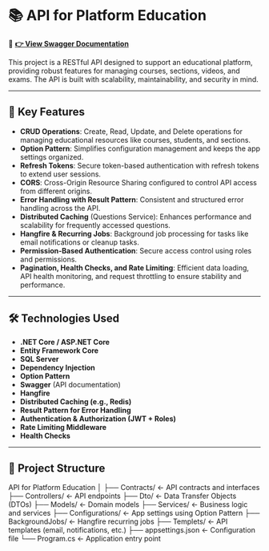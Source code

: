 # 📚 API for Platform Education

🔗 **[👉 View Swagger Documentation](https://educationplatform.runasp.net/swagger/index.html)**

This project is a RESTful API designed to support an educational platform, providing robust features for managing courses, sections, videos, and exams. The API is built with scalability, maintainability, and security in mind.

---

## 🚀 Key Features

- **CRUD Operations**: Create, Read, Update, and Delete operations for managing educational resources like courses, students, and sections.
- **Option Pattern**: Simplifies configuration management and keeps the app settings organized.
- **Refresh Tokens**: Secure token-based authentication with refresh tokens to extend user sessions.
- **CORS**: Cross-Origin Resource Sharing configured to control API access from different origins.
- **Error Handling with Result Pattern**: Consistent and structured error handling across the API.
- **Distributed Caching** (Questions Service): Enhances performance and scalability for frequently accessed questions.
- **Hangfire & Recurring Jobs**: Background job processing for tasks like email notifications or cleanup tasks.
- **Permission-Based Authentication**: Secure access control using roles and permissions.
- **Pagination, Health Checks, and Rate Limiting**: Efficient data loading, API health monitoring, and request throttling to ensure stability and performance.

---


## 🛠️ Technologies Used

- **.NET Core / ASP.NET Core**
- **Entity Framework Core**
- **SQL Server**
- **Dependency Injection**
- **Option Pattern**
- **Swagger** (API documentation)
- **Hangfire**
- **Distributed Caching (e.g., Redis)**
- **Result Pattern for Error Handling**
- **Authentication & Authorization (JWT + Roles)**
- **Rate Limiting Middleware**
- **Health Checks**

---

## 📂 Project Structure

API for Platform Education
│
├── Contracts/ ← API contracts and interfaces
├── Controllers/ ← API endpoints
├── Dto/ ← Data Transfer Objects (DTOs)
├── Models/ ← Domain models
├── Services/ ← Business logic and services
├── Configurations/ ← App settings using Option Pattern
├── BackgroundJobs/ ← Hangfire recurring jobs
├── Templets/ ← API templates (email, notifications, etc.)
├── appsettings.json ← Configuration file
└── Program.cs ← Application entry point
